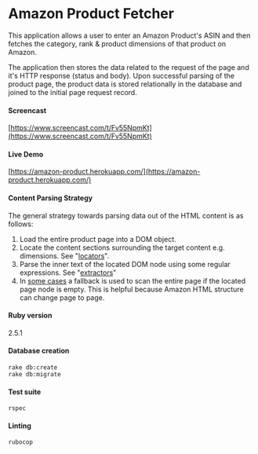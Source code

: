 # Amazon Product Fetcher

This application allows a user to enter an Amazon Product's ASIN and then fetches the category, rank & product dimensions of that product on Amazon.

The application then stores the data related to the request of the page and it's HTTP response (status and body). Upon successful parsing of the product page, the product data is stored relationally in the database and joined to the initial page request record.

#### Screencast

[https://www.screencast.com/t/Fv55NpmKt](https://www.screencast.com/t/Fv55NpmKt)

#### Live Demo

[https://amazon-product.herokuapp.com/](https://amazon-product.herokuapp.com/)

#### Content Parsing Strategy

The general strategy towards parsing data out of the HTML content is as follows:

1. Load the entire product page into a DOM object.
2. Locate the content sections surrounding the target content e.g. dimensions. See "[locators](https://github.com/alkema-ca/amazon_product/tree/master/app/integrations/amazon/locators)".
3. Parse the inner text of the located DOM node using some regular expressions. See "[extractors](https://github.com/alkema-ca/amazon_product/tree/master/app/integrations/amazon/extractors)"
4. In [some cases](https://github.com/alkema-ca/amazon_product/blob/master/app/integrations/amazon/extractors/primary_category.rb#L33) a fallback is used to scan the entire page if the located page node is empty. This is helpful because Amazon HTML structure can change page to page.

#### Ruby version

2.5.1

#### Database creation

```
rake db:create
rake db:migrate
```

#### Test suite

```
rspec
```

#### Linting

```
rubocop
```
